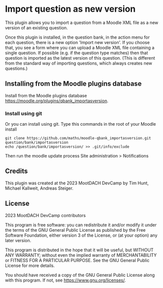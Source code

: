 # Import question as new version #

This plugin allows you to import a question from a Moodle XML file as a new version of an existing question.

Once this plugin is installed, in the question bank, in the action menu for each question, there is a new option
'Import new version'. If you choose that, you see a form where you can upload a Moodle XML file containing a
single question. If possible (e.g. if the question type matches) then that question is imported as the latest
version of this question. (This is different from the standard way of importing questions, which always
creates new questions.)


## Installing from the Moodle plugins database

Install from the Moodle plugins database https://moodle.org/plugins/qbank_importasversion.


### Install using git

Or you can install using git. Type this commands in the root of your Moodle install

    git clone https://github.com/maths/moodle-qbank_importasversion.git question/bank/importasversion
    echo /question/bank/importasversion/ >> .git/info/exclude

Then run the moodle update process
Site administration > Notifications


## Credits ##

This plugin was created at the 2023 MootDACH DevCamp by Tim Hunt, Michael Kallweit, Andreas Steiger.


## License ##

2023 MootDACH DevCamp contributors

This program is free software: you can redistribute it and/or modify it under
the terms of the GNU General Public License as published by the Free Software
Foundation, either version 3 of the License, or (at your option) any later
version.

This program is distributed in the hope that it will be useful, but WITHOUT ANY
WARRANTY; without even the implied warranty of MERCHANTABILITY or FITNESS FOR A
PARTICULAR PURPOSE.  See the GNU General Public License for more details.

You should have received a copy of the GNU General Public License along with
this program.  If not, see <https://www.gnu.org/licenses/>.
